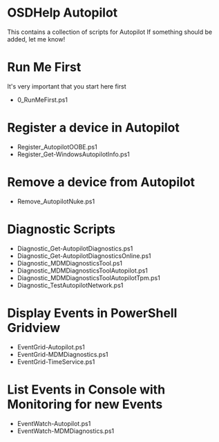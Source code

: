 # OSDHelp Autopilot
This contains a collection of scripts for Autopilot
If something should be added, let me know!

# Run Me First
It's very important that you start here first
- 0_RunMeFirst.ps1

# Register a device in Autopilot
- Register_AutopilotOOBE.ps1
- Register_Get-WindowsAutopilotInfo.ps1

# Remove a device from Autopilot
- Remove_AutopilotNuke.ps1

# Diagnostic Scripts
- Diagnostic_Get-AutopilotDiagnostics.ps1
- Diagnostic_Get-AutopilotDiagnosticsOnline.ps1
- Diagnostic_MDMDiagnosticsTool.ps1
- Diagnostic_MDMDiagnosticsToolAutopilot.ps1
- Diagnostic_MDMDiagnosticsToolAutopilotTpm.ps1
- Diagnostic_TestAutopilotNetwork.ps1

# Display Events in PowerShell Gridview
- EventGrid-Autopilot.ps1
- EventGrid-MDMDiagnostics.ps1
- EventGrid-TimeService.ps1

# List Events in Console with Monitoring for new Events
- EventWatch-Autopilot.ps1
- EventWatch-MDMDiagnostics.ps1